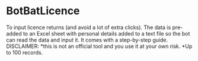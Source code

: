 # BotBatLicence
To input licence returns (and avoid a lot of extra clicks).  The data is pre-added to an Excel sheet with personal details added to a text file so the bot can read the data and input it. It comes with a step-by-step guide. DISCLAIMER: *this is not an official tool and you use it at your own risk. *Up to 100 records.
